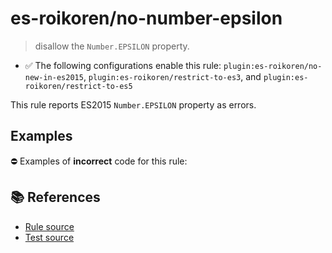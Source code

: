 # es-roikoren/no-number-epsilon
> disallow the `Number.EPSILON` property.

- ✅ The following configurations enable this rule: `plugin:es-roikoren/no-new-in-es2015`, `plugin:es-roikoren/restrict-to-es3`, and `plugin:es-roikoren/restrict-to-es5`

This rule reports ES2015 `Number.EPSILON` property as errors.

## Examples

⛔ Examples of **incorrect** code for this rule:

<eslint-playground type="bad" code="/*eslint es-roikoren/no-number-epsilon: error */
const b = Number.EPSILON
" />

## 📚 References

- [Rule source](https://github.com/roikoren755/eslint-plugin-es/blob/v0.0.1/src/rules/no-number-epsilon.ts)
- [Test source](https://github.com/roikoren755/eslint-plugin-es/blob/v0.0.1/tests/src/rules/no-number-epsilon.ts)
